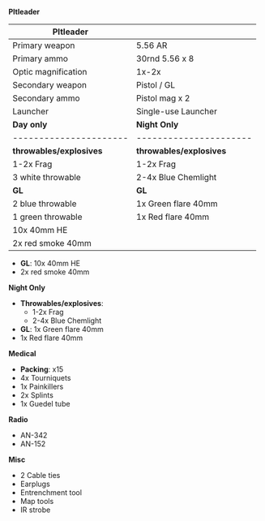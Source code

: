 **Pltleader**

| Pltleader           |                      |
|---------------------|----------------------|
| Primary weapon      | 5.56 AR              |
| Primary ammo        | 30rnd 5.56 x 8       |
| Optic magnification | 1x-2x                |
| Secondary weapon    | Pistol / GL          |
| Secondary ammo      | Pistol mag x 2       |
| Launcher            | Single-use Launcher  |
| **Day only**             | **Night Only**           |
|----------------------|----------------------|
| **throwables/explosives** | **throwables/explosives** |
| 1-2x Frag            | 1-2x Frag            |
| 3 white throwable    | 2-4x Blue Chemlight  |
| **GL**                   | **GL**                   |
| 2 blue throwable     | 1x Green flare 40mm  |
| 1 green throwable    | 1x Red flare 40mm    |
| 10x 40mm HE          |                      |
| 2x red smoke 40mm    |                      |







  

- **GL**: 10x 40mm HE
- 2x red smoke 40mm

**Night Only**

- **Throwables/explosives**:
  - 1-2x Frag
  - 2-4x Blue Chemlight
- **GL**: 1x Green flare 40mm
- 1x Red flare 40mm

**Medical**

- **Packing**: x15
- 4x Tourniquets
- 1x Painkillers
- 2x Splints
- 1x Guedel tube

**Radio**

- AN-342
- AN-152

**Misc**

- 2 Cable ties
- Earplugs
- Entrenchment tool
- Map tools
- IR strobe
